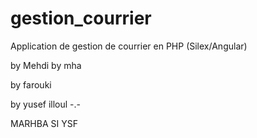 # gestion_courrier
Application de gestion de courrier en PHP (Silex/Angular)


by Mehdi
by mha

by farouki



by yusef illoul -.-

MARHBA SI YSF


